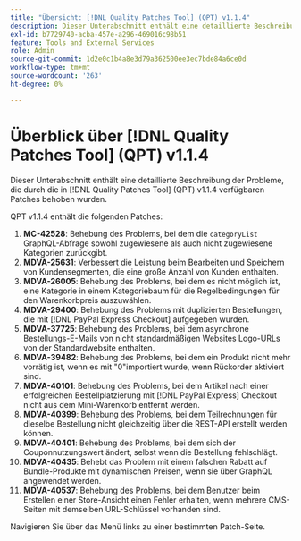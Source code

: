 ```yaml
---
title: "Übersicht: [!DNL Quality Patches Tool] (QPT) v1.1.4"
description: Dieser Unterabschnitt enthält eine detaillierte Beschreibung der Probleme, die durch die in [!DNL Quality Patches Tool]  (QPT) v1.1.4 verfügbaren Patches behoben wurden.
exl-id: b7729740-acba-457e-a296-469016c98b51
feature: Tools and External Services
role: Admin
source-git-commit: 1d2e0c1b4a8e3d79a362500ee3ec7bde84a6ce0d
workflow-type: tm+mt
source-wordcount: '263'
ht-degree: 0%

---
```


# Überblick über [!DNL Quality Patches Tool] (QPT) v1.1.4

Dieser Unterabschnitt enthält eine detaillierte Beschreibung der Probleme, die durch die in [!DNL Quality Patches Tool] (QPT) v1.1.4 verfügbaren Patches behoben wurden.

QPT v1.1.4 enthält die folgenden Patches:

1. **MC-42528**: Behebung des Problems, bei dem die `categoryList` GraphQL-Abfrage sowohl zugewiesene als auch nicht zugewiesene Kategorien zurückgibt.
1. **MDVA-25631**: Verbessert die Leistung beim Bearbeiten und Speichern von Kundensegmenten, die eine große Anzahl von Kunden enthalten.
1. **MDVA-26005**: Behebung des Problems, bei dem es nicht möglich ist, eine Kategorie in einem Kategoriebaum für die Regelbedingungen für den Warenkorbpreis auszuwählen.
1. **MDVA-29400**: Behebung des Problems mit duplizierten Bestellungen, die mit [!DNL PayPal Express Checkout] aufgegeben wurden.
1. **MDVA-37725**: Behebung des Problems, bei dem asynchrone Bestellungs-E-Mails von nicht standardmäßigen Websites Logo-URLs von der Standardwebsite enthalten.
1. **MDVA-39482**: Behebung des Problems, bei dem ein Produkt nicht mehr vorrätig ist, wenn es mit &quot;0&quot;importiert wurde, wenn Rückorder aktiviert sind.
1. **MDVA-40101**: Behebung des Problems, bei dem Artikel nach einer erfolgreichen Bestellplatzierung mit [!DNL PayPal Express] Checkout nicht aus dem Mini-Warenkorb entfernt werden.
1. **MDVA-40399**: Behebung des Problems, bei dem Teilrechnungen für dieselbe Bestellung nicht gleichzeitig über die REST-API erstellt werden können.
1. **MDVA-40401**: Behebung des Problems, bei dem sich der Couponnutzungswert ändert, selbst wenn die Bestellung fehlschlägt.
1. **MDVA-40435**: Behebt das Problem mit einem falschen Rabatt auf Bundle-Produkte mit dynamischen Preisen, wenn sie über GraphQL angewendet werden.
1. **MDVA-40537**: Behebung des Problems, bei dem Benutzer beim Erstellen einer Store-Ansicht einen Fehler erhalten, wenn mehrere CMS-Seiten mit demselben URL-Schlüssel vorhanden sind.

Navigieren Sie über das Menü links zu einer bestimmten Patch-Seite.
